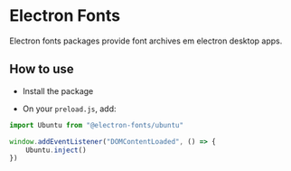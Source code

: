 # Electron Fonts

Electron fonts packages provide font archives em electron desktop apps.

## How to use

* Install the package

* On your `preload.js`, add:

```ts
import Ubuntu from "@electron-fonts/ubuntu"

window.addEventListener("DOMContentLoaded", () => {
    Ubuntu.inject()
})
```